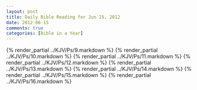```yaml
---
layout: post
title: Daily Bible Reading for Jun 15, 2012
date: 2012-06-15
comments: true
categories: [Bible in a Year]
---
```

{% render_partial ../KJV/Ps/9.markdown %}
{% render_partial ../KJV/Ps/10.markdown %}
{% render_partial ../KJV/Ps/11.markdown %}
{% render_partial ../KJV/Ps/12.markdown %}
{% render_partial ../KJV/Ps/13.markdown %}
{% render_partial ../KJV/Ps/14.markdown %}
{% render_partial ../KJV/Ps/15.markdown %}
{% render_partial ../KJV/Ps/16.markdown %}
